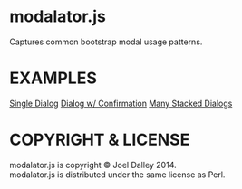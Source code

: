 modalator.js
============

Captures common bootstrap modal usage patterns.

EXAMPLES
========

[Single Dialog](https://joeldalley.github.io/modalator.js/test/dialog.html)
[Dialog w/ Confirmation](https://joeldalley.github.io/modalator.js/test/dialog-with-confirm.html)
[Many Stacked Dialogs](https://joeldalley.github.io/modalator.js/test/many-stacked-dialogs.html)

COPYRIGHT & LICENSE
===================

modalator.js is copyright &copy; Joel Dalley 2014.<br/>
modalator.js is distributed under the same license as Perl.
